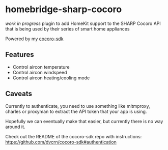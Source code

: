 # homebridge-sharp-cocoro

*work in progress* plugin to add HomeKit support to the SHARP Cocoro API that is being used by their series of smart home appliances

Powered by my [cocoro-sdk](https://github.com/dvcrn/cocoro-sdk)

## Features

- Control aircon temperature
- Control aircon windspeed
- Control aircon heating/cooling mode

## Caveats

Currently to authenticate, you need to use something like mitmproxy, charles or proxyman to extract the API token that your app is using.

Hopefully we can eventually make that easier, but currently there is no way around it.

Check out the README of the cocoro-sdk repo with instructions: https://github.com/dvcrn/cocoro-sdk#authentication
